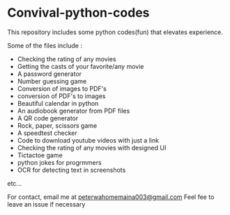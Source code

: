 # Convival-python-codes
This repository includes some python codes(fun) that elevates experience. 

Some of the files include :
- Checking the rating of any movies
- Getting the casts of your favorite/any movie
- A password generator 
- Number guessing game
- Conversion of images to PDF's
- conversion of PDF's to images
- Beautiful calendar in python
- An audiobook generator from PDF files
- A QR code generator
- Rock, paper, scissors game
- A speedtest checker
- Code to download youtube videos with just a link
- Checking the rating of any movies with designed UI
- Tictactoe game
- python jokes for progrmmers
- OCR for detecting text in screenshots
  
etc...



For contact, email me at peterwahomemaina003@gmail.com 
Feel fee to leave an issue if necessary 
